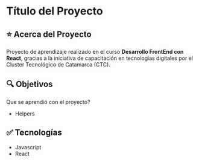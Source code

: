 # Título del Proyecto

## ⭐ Acerca del Proyecto

Proyecto de aprendizaje realizado en el curso **Desarrollo FrontEnd con React**, gracias a la iniciativa de capacitación en tecnologías digitales por el Cluster Tecnológico de Catamarca (CTC).

## 🔍 Objetivos

Que se aprendió con el proyecto?

- Helpers

## ✅ Tecnologías

- Javascript
- React

